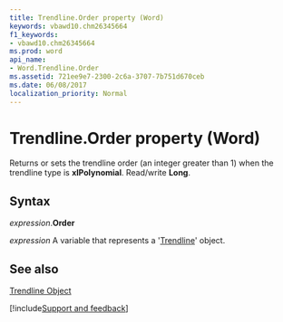 ```yaml
---
title: Trendline.Order property (Word)
keywords: vbawd10.chm26345664
f1_keywords:
- vbawd10.chm26345664
ms.prod: word
api_name:
- Word.Trendline.Order
ms.assetid: 721ee9e7-2300-2c6a-3707-7b751d670ceb
ms.date: 06/08/2017
localization_priority: Normal
---
```



# Trendline.Order property (Word)

Returns or sets the trendline order (an integer greater than 1) when the trendline type is  **xlPolynomial**. Read/write **Long**.


## Syntax

_expression_.**Order**

_expression_ A variable that represents a '[Trendline](Word.Trendline.md)' object.


## See also


[Trendline Object](Word.Trendline.md)

[!include[Support and feedback](~/includes/feedback-boilerplate.md)]